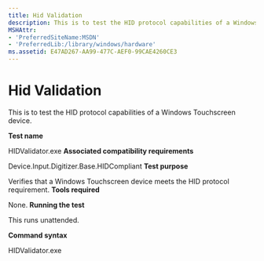 ```yaml
---
title: Hid Validation
description: This is to test the HID protocol capabilities of a Windows Touchscreen device.
MSHAttr:
- 'PreferredSiteName:MSDN'
- 'PreferredLib:/library/windows/hardware'
ms.assetid: E47AD267-AA99-477C-AEF0-99CAE4260CE3
---
```


# Hid Validation


This is to test the HID protocol capabilities of a Windows Touchscreen device.

**Test name**

HIDValidator.exe
**Associated compatibility requirements**

Device.Input.Digitizer.Base.HIDCompliant
**Test purpose**

Verifies that a Windows Touchscreen device meets the HID protocol requirement.
**Tools required**

None.
**Running the test**

This runs unattended.

**Command syntax**

HIDValidator.exe
 

 






